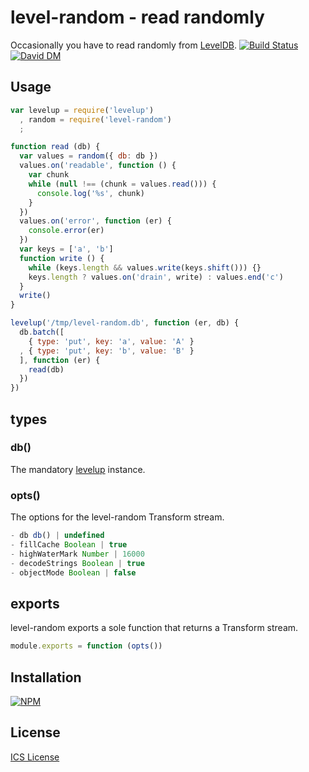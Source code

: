 
# level-random - read randomly

Occasionally you have to read randomly from [LevelDB](http://leveldb.org/). 
[![Build Status](https://secure.travis-ci.org/michaelnisi/level-random.svg)](http://travis-ci.org/michaelnisi/level-random) [![David DM](https://david-dm.org/michaelnisi/level-random.svg)](http://david-dm.org/michaelnisi/level-random)

## Usage

```js
var levelup = require('levelup')
  , random = require('level-random')
  ;

function read (db) {
  var values = random({ db: db })
  values.on('readable', function () {
    var chunk
    while (null !== (chunk = values.read())) {
      console.log('%s', chunk)
    }
  })
  values.on('error', function (er) {
    console.error(er)
  })
  var keys = ['a', 'b']
  function write () {
    while (keys.length && values.write(keys.shift())) {}
    keys.length ? values.on('drain', write) : values.end('c')
  }
  write()
}

levelup('/tmp/level-random.db', function (er, db) {
  db.batch([
    { type: 'put', key: 'a', value: 'A' }
  , { type: 'put', key: 'b', value: 'B' }
  ], function (er) {
    read(db)
  })
})
```

## types

### db()

The mandatory [levelup](https://github.com/rvagg/node-levelup) instance.

### opts()

The options for the level-random Transform stream.

```js
- db db() | undefined
- fillCache Boolean | true
- highWaterMark Number | 16000
- decodeStrings Boolean | true
- objectMode Boolean | false
```

## exports

level-random exports a sole function that returns a Transform stream. 

```js
module.exports = function (opts())
```

## Installation

[![NPM](https://nodei.co/npm/level-random.svg)](https://npmjs.org/package/level-random)

## License

[ICS License](https://github.com/michaelnisi/level-random/blob/master/LICENSE)

